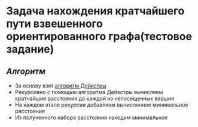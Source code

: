 # Задача нахождения кратчайшего пути взвешенного ориентированного графа(тестовое задание)

*Алгоритм*
---------

- За основу взят [ алгоритм Дейкстры ](https://ru.wikipedia.org/wiki/%D0%90%D0%BB%D0%B3%D0%BE%D1%80%D0%B8%D1%82%D0%BC_%D0%94%D0%B5%D0%B9%D0%BA%D1%81%D1%82%D1%80%D1%8B)
- Рекурсивно с  помощью алгоритма Дейкстры вычисляем кратчайшие расстояния до каждой из непосещенных вершин
- На каждом этапе рекурсии добавляем вычисленное минимальное расстояние
- Из полученного набора расстояния находим минимальное
